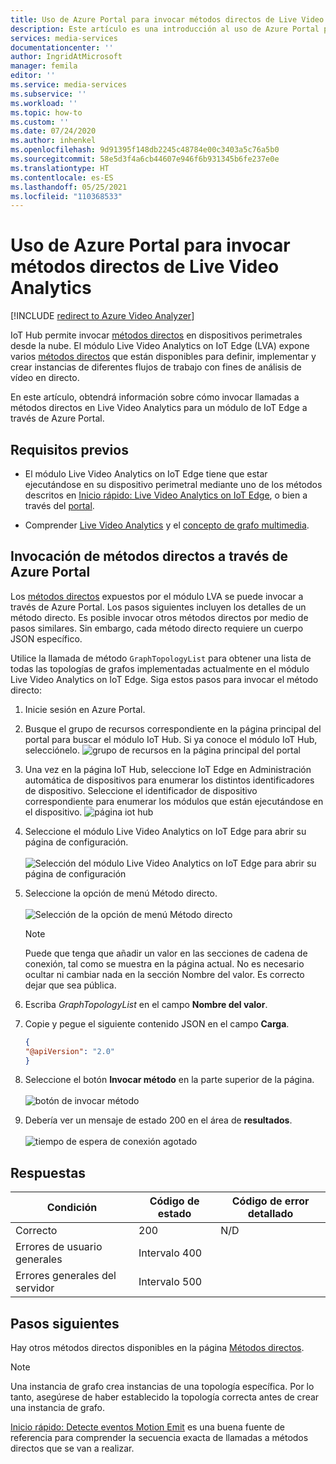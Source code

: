 ```yaml
---
title: Uso de Azure Portal para invocar métodos directos de Live Video Analytics
description: Este artículo es una introducción al uso de Azure Portal para invocar métodos directos de Live Video Analytics.
services: media-services
documentationcenter: ''
author: IngridAtMicrosoft
manager: femila
editor: ''
ms.service: media-services
ms.subservice: ''
ms.workload: ''
ms.topic: how-to
ms.custom: ''
ms.date: 07/24/2020
ms.author: inhenkel
ms.openlocfilehash: 9d91395f148db2245c48784e00c3403a5c76a5b0
ms.sourcegitcommit: 58e5d3f4a6cb44607e946f6b931345b6fe237e0e
ms.translationtype: HT
ms.contentlocale: es-ES
ms.lasthandoff: 05/25/2021
ms.locfileid: "110368533"
---
```

# <a name="how-to-use-azure-portal-to-invoke-live-video-analytics-direct-methods"></a>Uso de Azure Portal para invocar métodos directos de Live Video Analytics

[!INCLUDE [redirect to Azure Video Analyzer](./includes/redirect-video-analyzer.md)]

IoT Hub permite invocar [métodos directos](../../iot-hub/iot-hub-devguide-direct-methods.md#method-invocation-for-iot-edge-modules) en dispositivos perimetrales desde la nube. El módulo Live Video Analytics on IoT Edge (LVA) expone varios [métodos directos](./direct-methods.md) que están disponibles para definir, implementar y crear instancias de diferentes flujos de trabajo con fines de análisis de vídeo en directo.

En este artículo, obtendrá información sobre cómo invocar llamadas a métodos directos en Live Video Analytics para un módulo de IoT Edge a través de Azure Portal.

## <a name="prerequisites"></a>Requisitos previos

* El módulo Live Video Analytics on IoT Edge tiene que estar ejecutándose en su dispositivo perimetral mediante uno de los métodos descritos en [Inicio rápido: Live Video Analytics on IoT Edge](./get-started-detect-motion-emit-events-quickstart.md), o bien a través del [portal](./deploy-iot-edge-device.md).

* Comprender [Live Video Analytics](./overview.md) y el [concepto de grafo multimedia](./media-graph-concept.md).

## <a name="invoking-direct-methods-via-azure-portal"></a>Invocación de métodos directos a través de Azure Portal

Los [métodos directos](./direct-methods.md) expuestos por el módulo LVA se puede invocar a través de Azure Portal. Los pasos siguientes incluyen los detalles de un método directo. Es posible invocar otros métodos directos por medio de pasos similares. Sin embargo, cada método directo requiere un cuerpo JSON específico.

Utilice la llamada de método `GraphTopologyList` para obtener una lista de todas las topologías de grafos implementadas actualmente en el módulo Live Video Analytics on IoT Edge. Siga estos pasos para invocar el método directo:

1. Inicie sesión en Azure Portal.
1. Busque el grupo de recursos correspondiente en la página principal del portal para buscar el módulo IoT Hub. Si ya conoce el módulo IoT Hub, selecciónelo.
    ![grupo de recursos en la página principal del portal](media/use-azure-portal-to-invoke-directs-methods/portal-rg-home.png)
1. Una vez en la página IoT Hub, seleccione IoT Edge en Administración automática de dispositivos para enumerar los distintos identificadores de dispositivo. Seleccione el identificador de dispositivo correspondiente para enumerar los módulos que están ejecutándose en el dispositivo.
    ![página iot hub](media/use-azure-portal-to-invoke-directs-methods/iot-hub-page.png)
1. Seleccione el módulo Live Video Analytics on IoT Edge para abrir su página de configuración.<br><br>
    ![Selección del módulo Live Video Analytics on IoT Edge para abrir su página de configuración](media/use-azure-portal-to-invoke-directs-methods/modules.png)
1. Seleccione la opción de menú Método directo. <br><br>
    ![Selección de la opción de menú Método directo](media/use-azure-portal-to-invoke-directs-methods/module-details.png)
    > [!NOTE]
    > Puede que tenga que añadir un valor en las secciones de cadena de conexión, tal como se muestra en la página actual. No es necesario ocultar ni cambiar nada en la sección Nombre del valor. Es correcto dejar que sea pública.

1. Escriba *GraphTopologyList* en el campo **Nombre del valor**.
1. Copie y pegue el siguiente contenido JSON en el campo **Carga**.
    ```json
    {
    "@apiVersion": "2.0"
    }
    ```
1. Seleccione el botón **Invocar método** en la parte superior de la página.<br><br>
    ![botón de invocar método](media/use-azure-portal-to-invoke-directs-methods/direct-method.png)
1. Debería ver un mensaje de estado 200 en el área de **resultados**.<br><br>
    ![tiempo de espera de conexión agotado](media/use-azure-portal-to-invoke-directs-methods/connection-timeout.png)

## <a name="responses"></a>Respuestas

| Condición             | Código de estado | Código de error detallado |
|-----------------------|-------------|---------------------|
| Correcto               | 200         | N/D                 |
| Errores de usuario generales   | Intervalo 400   |                     |
| Errores generales del servidor | Intervalo 500   |                     |

## <a name="next-steps"></a>Pasos siguientes

Hay otros métodos directos disponibles en la página [Métodos directos](./direct-methods.md).

> [!NOTE]
> Una instancia de grafo crea instancias de una topología específica. Por lo tanto, asegúrese de haber establecido la topología correcta antes de crear una instancia de grafo.

[Inicio rápido: Detecte eventos Motion Emit](./get-started-detect-motion-emit-events-quickstart.md) es una buena fuente de referencia para comprender la secuencia exacta de llamadas a métodos directos que se van a realizar.
